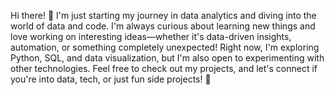 Hi there! 👋
I'm just starting my journey in data analytics and diving into the world of data and code. 
I'm always curious about learning new things and love working on interesting ideas—whether it's data-driven insights, automation, or something completely unexpected!
Right now, I'm exploring Python, SQL, and data visualization, but I'm also open to experimenting with other technologies. 
Feel free to check out my projects, and let's connect if you're into data, tech, or just fun side projects! 🚀
<!---
itiszara/itiszara is a ✨ special ✨ repository because its `README.md` (this file) appears on your GitHub profile.
You can click the Preview link to take a look at your changes.
--->
